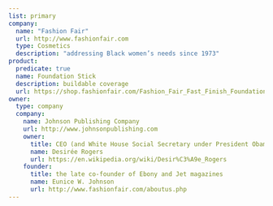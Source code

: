 ```yaml
---
list: primary
company:
  name: "Fashion Fair"
  url: http://www.fashionfair.com
  type: Cosmetics
  description: "addressing Black women’s needs since 1973"
product:
  predicate: true
  name: Foundation Stick
  description: buildable coverage
  url: https://shop.fashionfair.com/Fashion_Fair_Fast_Finish_Foundation_Stick_p/fast%20finish%20foundations.htm
owner:
  type: company
  company:
    name: Johnson Publishing Company
    url: http://www.johnsonpublishing.com
    owner:
      title: CEO (and White House Social Secretary under President Obama)
      name: Desirée Rogers
      url: https://en.wikipedia.org/wiki/Desir%C3%A9e_Rogers
    founder:
      title: the late co-founder of Ebony and Jet magazines
      name: Eunice W. Johnson
      url: http://www.fashionfair.com/aboutus.php
---
```

